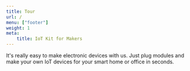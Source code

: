 ```yaml
---
title: Tour
url: /
menu: ["footer"]
weight: 1
meta:
    title: IoT Kit for Makers
---
```


It's really easy to make electronic devices with us. Just plug modules and make your own IoT devices for your smart home or office in seconds.
